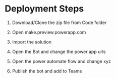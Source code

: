 # Deployment Steps

1. Download/Clone the zip file from Code folder

2. Open make.preview.powerapp.com 

3. Import the solution

4. Open the Bot and change the power app urls 

5. Open the power automate flow and change xyz

6. Publish the bot and add to Teams


